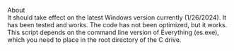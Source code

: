 About  
It should take effect on the latest Windows version currently (1/26/2024). It has been tested and works. The code has not been optimized, but it works.  
This script depends on the command line version of Everything (es.exe), which you need to place in the root directory of the C drive.

